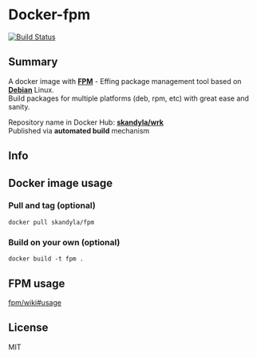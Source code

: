 Docker-fpm
============

[![Build Status](https://travis-ci.org/skandyla/docker-fpm.svg?branch=master)](https://travis-ci.org/skandyla/docker-fpm)

## Summary

A docker image with **[FPM](https://github.com/jordansissel/fpm)** - Effing package management tool based on **[Debian](https://hub.docker.com/_/debian/)** Linux.  
Build packages for multiple platforms (deb, rpm, etc) with great ease and sanity.  

Repository name in Docker Hub: **[skandyla/wrk](https://hub.docker.com/r/skandyla/fpm/)**  
Published via **automated build** mechanism  


## Info

## Docker image usage

### Pull and tag (optional)
```
docker pull skandyla/fpm
```

### Build on your own (optional)
```
docker build -t fpm .
```

## FPM usage
[fpm/wiki#usage](https://github.com/jordansissel/fpm/wiki#usage)  


## License
MIT
